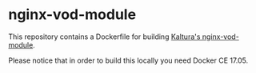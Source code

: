 nginx-vod-module
================

This repository contains a Dockerfile for building [Kaltura's
nginx-vod-module](https://github.com/kaltura/nginx-vod-module).

Please notice that in order to build this locally you need Docker CE 17.05.
